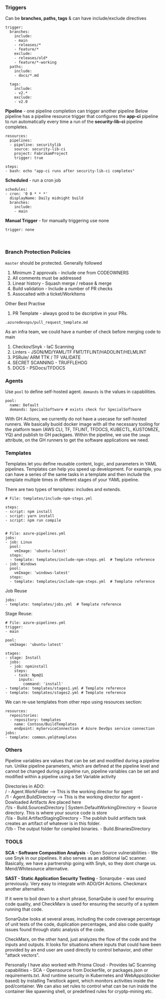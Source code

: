 ### Triggers

Can be **branches, paths, tags** & can have include/exclude directives

```
trigger:
  branches:
	include:
	- main
	- releases/*
	- feature/*
	exclude:
	- releases/old*
	- feature/*-working
  paths:
	include:
	- docs/*.md

  tags:
    include:
    - v2.*
    exclude:
    - v2.0
```

**Pipeline** - one pipeline completion can trigger another pipeline
Below pipeline has a pipeline resource trigger that configures the **app-ci** pipeline to run automatically every time a run of the **security-lib-ci** pipeline completes.
``````
resources:
  pipelines:
  - pipeline: securitylib
    source: security-lib-ci
    project: FabrikamProject
    trigger: true

steps:
- bash: echo "app-ci runs after security-lib-ci completes"
``````

**Scheduled** - run a cron job
```
schedules:
- cron: '0 0 * * *'
  displayName: Daily midnight build
  branches:
    include:
    - main
```

**Manual Trigger**  - for manually triggering use none
```
trigger: none
```
<br>

### Branch Protection Policies
`master` should be protected. Generally followed
1. Minimum 2 approvals - include one from CODEOWNERS
2. All comments must be addressed
3. Linear history - Squash merge / rebase & merge
4. Build validation - Include a number of PR checks
5. Assocaited with a ticket/WorkItems

Other Best Practise
1. PR Template - always good to be dscriptive in your PRs. 
```
.azuredevops/pull_request_template.md
```

As an infra team, we could have a number of check before merging code to main
1. Checkov/Snyk -  IaC Scanning
2. Linters - JSON/MD/YAML/TF FMT/TFLINT/HADOLINT/HELMLINT
3. PSRule/ ARM TTK / TF VALIDATE
4. SECRET SCANNING - TRUFFLEHOG
5. DOCS - PSDocs/TFDOCS


### Agents
Use `pool` to define self-hosted agent. `demands` is the values in capabilities.
```
pool:
  name: Default
  demands: SpecialSoftware # exists check for SpecialSoftware
```

With GH Actions, we currently do not have a usecase for self-hosted runners. We basically buold docker image with all the necessary tooling for the platform team (AWS CLI, TF, TFLINT, TFDOCS, KUBECTL, KUSTOMIZE, YQ) and publish to GH packgaes. Within the pipeline, we use the `image` attribute, on the GH runners to get the software applications we need.

### Templates
Templates let you define reusable content, logic, and parameters in YAML pipelines. Templates can help you speed up development. For example, you can have a series of the same tasks in a template and then include the template multiple times in different stages of your YAML pipeline.

There are two types of templates: includes and extends.

```
# File: templates/include-npm-steps.yml

steps:
- script: npm install
- script: yarn install
- script: npm run compile


# File: azure-pipelines.yml
jobs:
- job: Linux
  pool:
    vmImage: 'ubuntu-latest'
  steps:
  - template: templates/include-npm-steps.yml  # Template reference
- job: Windows
  pool:
    vmImage: 'windows-latest'
  steps:
  - template: templates/include-npm-steps.yml  # Template reference
```

Job Reuse
```
jobs:
- template: templates/jobs.yml  # Template reference
```

Stage Reuse:
```
# File: azure-pipelines.yml
trigger:
- main

pool:
  vmImage: 'ubuntu-latest'

stages:
- stage: Install
  jobs: 
  - job: npminstall
    steps:
    - task: Npm@1
      inputs:
        command: 'install'
- template: templates/stages1.yml # Template reference
- template: templates/stages2.yml # Template reference
```

We can re-use templates from other repo using resources section:
```
resources:
  repositories:
  - repository: templates
    name: Contoso/BuildTemplates
    endpoint: myServiceConnection # Azure DevOps service connection
jobs:
- template: common.yml@templates
```

### Others
Pipeline variables are values that can be set and modified during a pipeline run. Unlike pipeline parameters, which are defined at the pipeline level and cannot be changed during a pipeline run, pipeline variables can be set and modified within a pipeline using a Set Variable activity

Directories in ADO:
<br>
/ - Agent.WorkFolder --> This is the working director for agent
<br>
/1 - Agent.BuildDirectory --> This is the working director for agent - Dowloaded Artifacts Are placed here
<br>
/1/s - Build.SourcesDirectory | System.DefaultWorkingDirectory -> Source directory. This is where your source code is store
<br>
/1/a - Build.ArtifactStagingDirectory - The publish build artifacts task creates an artifact of whatever is in this folder.
<br>
/1/b - The output folder for compiled binaries. - Build.BinariesDirectory

### TOOLS
**SCA - Software Composition Analysis** - Open Source vulnerabilities - We use Snyk in our pipelines. It also serves as an additional IaC scanner. Basically, we have a partnership going with Snyk, so they dont charge us. Mend/Whitesource alternative.

**SAST - Static Application Security Testing** - Sonarqube - was used prreviously. Very easy to integrate with ADO/GH Actions. Checkmarx another alternative.

If it were to boil down to a short phrase, SonarQube is used for ensuring code quality, and CheckMarx is used for ensuring the security of a system running that code.

SonarQube looks at several areas, including the code coverage percentage of unit tests of the code, duplication percentages, and also code quality issues found through static analysis of the code.

CheckMarx, on the other hand, just analyzes the flow of the code and the inputs and outputs. It looks for situations where inputs that could have been provided by an end user are used directly to control behavior, and other "attack vectors".

Personally I have also worked with Prisma Cloud - Provides IaC Scanning capabilities - SCA - Opensource from Dockerfile, or packages.json or requirements.txt. 
And runtime security in Kubernetes and WebApps(docker based) by installing Twistlock agent, which monitors activities inside the pod/container. We can also set rules to control what can be run inside the container like spawning shell, or predefined rules for cryptp-mining etc.